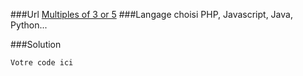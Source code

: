 ###Url
[Multiples of 3 or 5](https://www.codewars.com/kata/514b92a657cdc65150000006)
###Langage choisi
PHP, Javascript, Java, Python...

###Solution
```
Votre code ici
```
